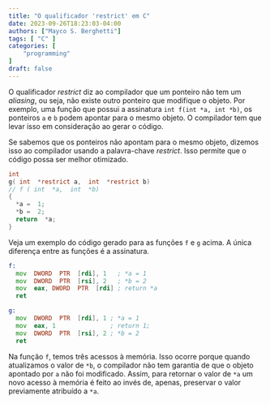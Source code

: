 ```yaml
---
title: "O qualificador 'restrict' em C"
date: 2023-09-26T18:23:03-04:00
authors: ["Mayco S. Berghetti"]
tags: [ "C" ]
categories: [
    "programming"
]
draft: false
---
```


O qualificador *restrict* diz ao compilador que um ponteiro não tem um *aliasing*, ou seja, não existe outro ponteiro que modifique o objeto. Por exemplo, uma função que possui a assinatura `int f(int *a, int *b)`, os ponteiros `a` e `b` podem apontar para o mesmo objeto. O compilador tem que levar isso em consideração ao gerar o código.

Se sabemos que os ponteiros não apontam para o mesmo objeto, dizemos isso ao compilador usando a palavra-chave *restrict*.  Isso permite que o código possa ser melhor otimizado.

```c
int
g( int  *restrict a,  int  *restrict b)
// f ( int  *a,  int  *b)
{
  *a =  1;
  *b =  2;
  return  *a;
}
```

Veja um exemplo do código gerado para as funções `f` e `g` acima.
A única diferença entre as funções é a assinatura.

```asm
f:
  mov  DWORD  PTR  [rdi], 1   ; *a = 1
  mov  DWORD  PTR  [rsi], 2   ; *b = 2
  mov  eax, DWORD  PTR  [rdi] ; return *a
  ret

g:
  mov  DWORD  PTR  [rdi], 1 ; *a = 1
  mov  eax, 1               ; return 1;
  mov  DWORD  PTR  [rsi], 2 ; *b = 2
  ret
```

Na função `f`, temos três acessos à memória. Isso ocorre porque quando atualizamos o valor de `*b`,
o compilador não tem garantia de que o objeto apontado por `a` não foi modificado. Assim, para retornar o valor de `*a` um novo acesso à memória é feito ao invés de, apenas, preservar o valor previamente atribuído a `*a`.
<!--stackedit_data:
eyJoaXN0b3J5IjpbOTAwODc0MjUzXX0=
-->